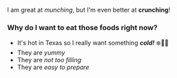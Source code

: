 I am great at *munching*, but I'm even better at **crunching**! 

### Why do I want to eat those foods right now?

* It's hot in Texas so I really want something ***cold!*** ❄️🍉😝
* They are *yummy*
* They are *not too filling*
* They are *easy to prepare*
